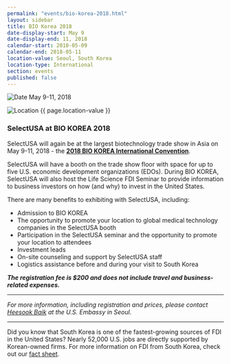 ```yaml
---
permalink: "events/bio-korea-2018.html"
layout: sidebar
title: BIO Korea 2018
date-display-start: May 9
date-display-end: 11, 2018
calendar-start: 2018-05-09
calendar-end: 2018-05-11
location-value: Seoul, South Korea
location-type: International
section: events
published: false
---
```


![Date](https://google.github.io/material-design-icons/action/svg/design/ic_event_24px.svg "Date") May 9-11, 2018

![Location](http://google.github.io/material-design-icons/social/svg/design/ic_location_city_24px.svg "Location") {{ page.location-value }}

### SelectUSA at BIO KOREA 2018

SelectUSA will again be at the largest biotechnology trade show in Asia on May 9-11, 2018 - the **[2018 BIO KOREA International Convention](http://www.biokorea.org/e_default.asp?pLn=Eng)**.

SelectUSA will have a booth on the trade show floor with space for up to five U.S. economic development organizations (EDOs). During BIO KOREA, SelectUSA will also host the Life Science FDI Seminar to provide information to business investors on how (and why) to invest in the United States.

There are many benefits to exhibiting with SelectUSA, including:

* Admission to BIO KOREA
* The opportunity to promote your location to global medical technology companies in the SelectUSA booth
* Participation in the SelectUSA seminar and the opportunity to promote your location to attendees 
* Investment leads
* On-site counseling and support by SelectUSA staff
* Logistics assistance before and during your visit to South Korea

_**The registration fee is $200 and does not include travel and business-related expenses.**_

---

_For more information, including registration and prices, please contact [Heesook Baik](mailto:heesook.baik@trade.gov) at the U.S. Embassy in Seoul._

---

Did you know that South Korea is one of the fastest-growing sources of FDI in the United States? Nearly 52,000 U.S. jobs are directly supported by Korean-owned firms. For more information on FDI from South Korea, check out our [fact sheet](http://www.selectusa.gov/country-fact-sheets/South_Korea_Fact_Sheet.pdf).
